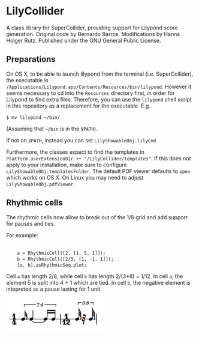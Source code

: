 # LilyCollider

A class library for SuperCollider, providing support for Lilypond score generation. Original code by Bernardo Barros. Modifications by Hanns Holger Rutz. Published under the GNU General Public License.

## Preparations

On OS X, to be able to launch lilypond from the terminal (i.e. SuperCollider), the executable is `/Applications/Lilypond.app/Contents/Resources/bin/lilypond`. However it seems necessary to cd into the `Resources` directory first, in order for Lilypond to find extra files. Therefore, you can use the `lilypond` shell script in this repository as a replacement for the executable. E.g.

    $ mv lilypond ~/bin/
    
(Assuming that `~/bin` is in the `$PATH`).

If not on `$PATH`, instead you can set `LilyShowableObj.lilyCmd`

Furthermore, the classes expect to find the templates in `Platform.userExtensionDir ++ "/LilyCollider/templates"`. If this does not apply to your installation, make sure to configure `LilyShowableObj.templatesFolder`. The default PDF viewer defaults to `open` which works on OS X. On Linux you may need to adjust `LilyShowableObj.pdfViewer`.

## Rhythmic cells

The rhythmic cells now allow to break out of the 1/8 grid and add support for pauses and ties.

For example:

```SuperCollider
    
    a = RhythmicCell([2, [1, 5, 1]]);
    b = RhythmicCell([2/3, [1, -1, 1]]);
    [a, b].asRhythmicSeq.plot;
```

Cell `a` has length 2/8, while cell `b` has length 2/(3*8) = 1/12. In cell `a`, the element 5 is split into 4 + 1 which are tied. In cell `b`, the negative element is intepreted as a pause lasting for 1 unit.

![illustration](rhythm_cell_example.png)
